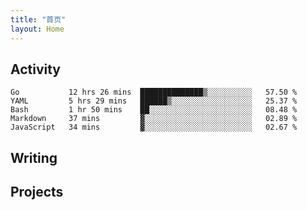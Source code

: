 ```yaml
---
title: "首页"
layout: Home
---
```


## Activity
<!--START_SECTION:waka-->
```text
Go           12 hrs 26 mins  ██████████████▒░░░░░░░░░░   57.50 % 
YAML         5 hrs 29 mins   ██████▒░░░░░░░░░░░░░░░░░░   25.37 % 
Bash         1 hr 50 mins    ██░░░░░░░░░░░░░░░░░░░░░░░   08.48 % 
Markdown     37 mins         ▓░░░░░░░░░░░░░░░░░░░░░░░░   02.89 % 
JavaScript   34 mins         ▓░░░░░░░░░░░░░░░░░░░░░░░░   02.67 % 
```
<!--END_SECTION:waka-->

## Writing
<PindedPosts />

## Projects
<Projects />
